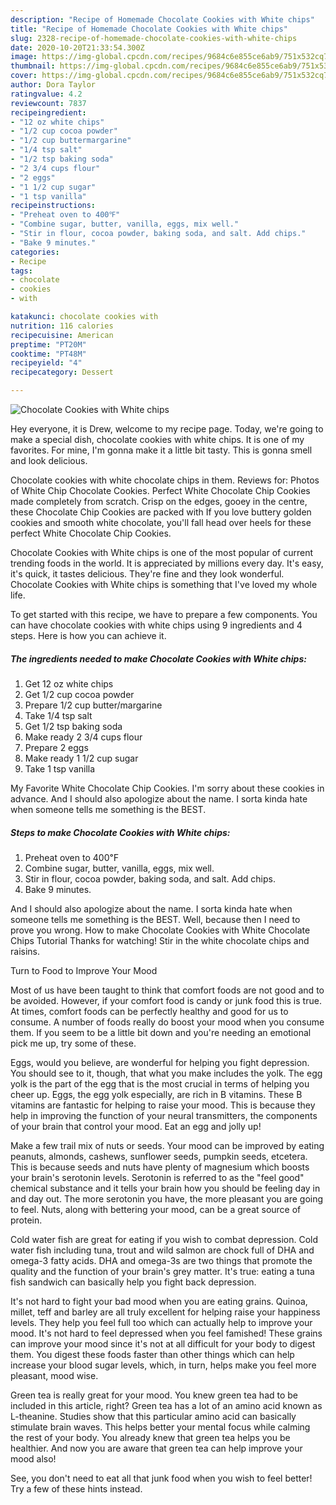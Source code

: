 ```yaml
---
description: "Recipe of Homemade Chocolate Cookies with White chips"
title: "Recipe of Homemade Chocolate Cookies with White chips"
slug: 2328-recipe-of-homemade-chocolate-cookies-with-white-chips
date: 2020-10-20T21:33:54.300Z
image: https://img-global.cpcdn.com/recipes/9684c6e855ce6ab9/751x532cq70/chocolate-cookies-with-white-chips-recipe-main-photo.jpg
thumbnail: https://img-global.cpcdn.com/recipes/9684c6e855ce6ab9/751x532cq70/chocolate-cookies-with-white-chips-recipe-main-photo.jpg
cover: https://img-global.cpcdn.com/recipes/9684c6e855ce6ab9/751x532cq70/chocolate-cookies-with-white-chips-recipe-main-photo.jpg
author: Dora Taylor
ratingvalue: 4.2
reviewcount: 7837
recipeingredient:
- "12 oz white chips"
- "1/2 cup cocoa powder"
- "1/2 cup buttermargarine"
- "1/4 tsp salt"
- "1/2 tsp baking soda"
- "2 3/4 cups flour"
- "2 eggs"
- "1 1/2 cup sugar"
- "1 tsp vanilla"
recipeinstructions:
- "Preheat oven to 400℉"
- "Combine sugar, butter, vanilla, eggs, mix well."
- "Stir in flour, cocoa powder, baking soda, and salt. Add chips."
- "Bake 9 minutes."
categories:
- Recipe
tags:
- chocolate
- cookies
- with

katakunci: chocolate cookies with 
nutrition: 116 calories
recipecuisine: American
preptime: "PT20M"
cooktime: "PT48M"
recipeyield: "4"
recipecategory: Dessert

---
```



![Chocolate Cookies with White chips](https://img-global.cpcdn.com/recipes/9684c6e855ce6ab9/751x532cq70/chocolate-cookies-with-white-chips-recipe-main-photo.jpg)

Hey everyone, it is Drew, welcome to my recipe page. Today, we're going to make a special dish, chocolate cookies with white chips. It is one of my favorites. For mine, I'm gonna make it a little bit tasty. This is gonna smell and look delicious.

Chocolate cookies with white chocolate chips in them. Reviews for: Photos of White Chip Chocolate Cookies. Perfect White Chocolate Chip Cookies made completely from scratch. Crisp on the edges, gooey in the centre, these Chocolate Chip Cookies are packed with If you love buttery golden cookies and smooth white chocolate, you&#39;ll fall head over heels for these perfect White Chocolate Chip Cookies.

Chocolate Cookies with White chips is one of the most popular of current trending foods in the world. It is appreciated by millions every day. It's easy, it's quick, it tastes delicious. They're fine and they look wonderful. Chocolate Cookies with White chips is something that I've loved my whole life.


To get started with this recipe, we have to prepare a few components. You can have chocolate cookies with white chips using 9 ingredients and 4 steps. Here is how you can achieve it.

<!--inarticleads1-->

##### The ingredients needed to make Chocolate Cookies with White chips:

1. Get 12 oz white chips
1. Get 1/2 cup cocoa powder
1. Prepare 1/2 cup butter/margarine
1. Take 1/4 tsp salt
1. Get 1/2 tsp baking soda
1. Make ready 2 3/4 cups flour
1. Prepare 2 eggs
1. Make ready 1 1/2 cup sugar
1. Take 1 tsp vanilla


My Favorite White Chocolate Chip Cookies. I&#39;m sorry about these cookies in advance. And I should also apologize about the name. I sorta kinda hate when someone tells me something is the BEST. 

<!--inarticleads2-->

##### Steps to make Chocolate Cookies with White chips:

1. Preheat oven to 400℉
1. Combine sugar, butter, vanilla, eggs, mix well.
1. Stir in flour, cocoa powder, baking soda, and salt. Add chips.
1. Bake 9 minutes.


And I should also apologize about the name. I sorta kinda hate when someone tells me something is the BEST. Well, because then I need to prove you wrong. How to make Chocolate Cookies with White Chocolate Chips Tutorial Thanks for watching! Stir in the white chocolate chips and raisins. 

Turn to Food to Improve Your Mood


Most of us have been taught to think that comfort foods are not good and to be avoided. However, if your comfort food is candy or junk food this is true. At times, comfort foods can be perfectly healthy and good for us to consume. A number of foods really do boost your mood when you consume them. If you seem to be a little bit down and you're needing an emotional pick me up, try some of these.

Eggs, would you believe, are wonderful for helping you fight depression. You should see to it, though, that what you make includes the yolk. The egg yolk is the part of the egg that is the most crucial in terms of helping you cheer up. Eggs, the egg yolk especially, are rich in B vitamins. These B vitamins are fantastic for helping to raise your mood. This is because they help in improving the function of your neural transmitters, the components of your brain that control your mood. Eat an egg and jolly up!

Make a few trail mix of nuts or seeds. Your mood can be improved by eating peanuts, almonds, cashews, sunflower seeds, pumpkin seeds, etcetera. This is because seeds and nuts have plenty of magnesium which boosts your brain's serotonin levels. Serotonin is referred to as the "feel good" chemical substance and it tells your brain how you should be feeling day in and day out. The more serotonin you have, the more pleasant you are going to feel. Nuts, along with bettering your mood, can be a great source of protein.

Cold water fish are great for eating if you wish to combat depression. Cold water fish including tuna, trout and wild salmon are chock full of DHA and omega-3 fatty acids. DHA and omega-3s are two things that promote the quality and the function of your brain's grey matter. It's true: eating a tuna fish sandwich can basically help you fight back depression. 

It's not hard to fight your bad mood when you are eating grains. Quinoa, millet, teff and barley are all truly excellent for helping raise your happiness levels. They help you feel full too which can actually help to improve your mood. It's not hard to feel depressed when you feel famished! These grains can improve your mood since it's not at all difficult for your body to digest them. You digest these foods faster than other things which can help increase your blood sugar levels, which, in turn, helps make you feel more pleasant, mood wise.

Green tea is really great for your mood. You knew green tea had to be included in this article, right? Green tea has a lot of an amino acid known as L-theanine. Studies show that this particular amino acid can basically stimulate brain waves. This helps better your mental focus while calming the rest of your body. You already knew that green tea helps you be healthier. And now you are aware that green tea can help improve your mood also!

See, you don't need to eat all that junk food when you wish to feel better! Try  a few  of  these  hints  instead.


